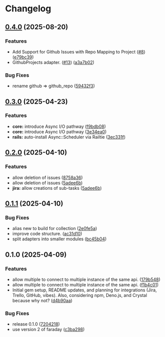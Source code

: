 # Changelog

## [0.4.0](https://github.com/seuros/active_project/compare/active_project/v0.3.0...active_project/v0.4.0) (2025-08-20)


### Features

* Add Support for Github Issues with Repo Mapping to Project ([#8](https://github.com/seuros/active_project/issues/8)) ([e79bc39](https://github.com/seuros/active_project/commit/e79bc39e3903c65e5ecd5d3b8cf032c7e11fa510))
* GithubProjects  adapter. ([#13](https://github.com/seuros/active_project/issues/13)) ([a3a7b02](https://github.com/seuros/active_project/commit/a3a7b02f0aa54c861e8d954905acab6550598eaa))


### Bug Fixes

* rename github =&gt; github_repo ([59432f3](https://github.com/seuros/active_project/commit/59432f329de82a464b177c418246147c87077a2e))

## [0.3.0](https://github.com/seuros/active_project/compare/active_project/v0.2.0...active_project/v0.3.0) (2025-04-23)


### Features

* **core:** introduce Async I/O pathway ([f9bdb08](https://github.com/seuros/active_project/commit/f9bdb08a61bac2c92a6eff6a65ddc2dfac6d9ace))
* **core:** introduce Async I/O pathway ([3e34ea0](https://github.com/seuros/active_project/commit/3e34ea0d41c00b59ddfb69a6347e3ea70ae37b44))
* **rails:** auto-install Async::Scheduler via Railtie ([3ec331f](https://github.com/seuros/active_project/commit/3ec331ff02a71305b84523409529d96ea9325551))

## [0.2.0](https://github.com/seuros/active_project/compare/active_project/v0.1.1...active_project/v0.2.0) (2025-04-10)


### Features

* allow deletion of issues ([8758a36](https://github.com/seuros/active_project/commit/8758a363ae3048abdc9e2192f2980bfb5815c82d))
* allow deletion of issues ([5adee6b](https://github.com/seuros/active_project/commit/5adee6b698c5487569fbe4ef13512a2ea065fa9a))
* **jira:** allow creations of sub-tasks ([5adee6b](https://github.com/seuros/active_project/commit/5adee6b698c5487569fbe4ef13512a2ea065fa9a))

## [0.1.1](https://github.com/seuros/active_project/compare/active_project/v0.1.0...active_project/v0.1.1) (2025-04-10)


### Bug Fixes

* alias new to build for collection ([2e0fe5a](https://github.com/seuros/active_project/commit/2e0fe5a24157f94a8692b46aa8e23d241a504d97))
* improve code structure. ([ac31d10](https://github.com/seuros/active_project/commit/ac31d10582896d7c46bb9e9d8acbdeb25b62d624))
* split adapters into smaller modules ([bc45b04](https://github.com/seuros/active_project/commit/bc45b04d548b8fd5df8dd4988edf42024403fa63))

## 0.1.0 (2025-04-09)


### Features

* allow multiple to connect to multiple instance of the same api. ([179b548](https://github.com/seuros/active_project/commit/179b5481b99da79a61e7322454b21aa452c25810))
* allow multiple to connect to multiple instance of the same api. ([f1b4c01](https://github.com/seuros/active_project/commit/f1b4c01ff067cc756e7605d1413e23ee023fd123))
* Initial gem setup, README updates, and planning for integrations (Jira, Trello, GitHub, vibes). Also, considering npm, Deno.js, and Crystal because why not? ([d4b90aa](https://github.com/seuros/active_project/commit/d4b90aa498e3e3f09bd936daad94a85888fdf646))


### Bug Fixes

* release 0.1.0 ([7204218](https://github.com/seuros/active_project/commit/72042182fcbfe1064be4c11313175e7b6515a907))
* use version 2 of faraday ([c3ba298](https://github.com/seuros/active_project/commit/c3ba2980ee4e99c01e0bbcff134d2a9955bf3997))
